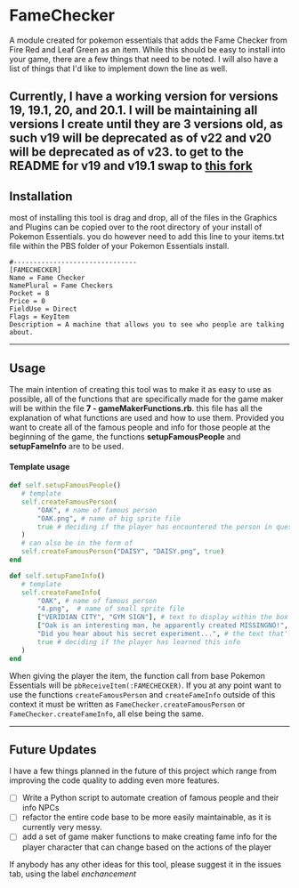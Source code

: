 # FameChecker
 A module created for pokemon essentials that adds the Fame Checker from Fire Red and Leaf Green as an item. While this should be easy to install into your game, there are a few things that need to be noted. I will also have a list of things that I'd like to implement down the line as well. 

Currently, I have a working version for versions 19, 19.1, 20, and 20.1. I will be maintaining all versions I create until they are 3 versions old, as such v19 will be deprecated as of v22 and v20 will be deprecated as of v23. to get to the README for v19 and v19.1 swap to [this fork](https://github.com/domx9200/FameChecker/tree/Essentials-v19)
---
## Installation
 most of installing this tool is drag and drop, all of the files in the Graphics and Plugins can be copied over to the root directory of your install of Pokemon Essentials. you do however need to add this line to your items.txt file within the PBS folder of your Pokemon Essentials install. 
```
#-------------------------------
[FAMECHECKER]
Name = Fame Checker
NamePlural = Fame Checkers
Pocket = 8
Price = 0
FieldUse = Direct
Flags = KeyItem
Description = A machine that allows you to see who people are talking about.
```

---
## Usage
 The main intention of creating this tool was to make it as easy to use as possible, all of the functions that are specifically made for the game maker will be within the file **7 - gameMakerFunctions.rb**. this file has all the explanation of what functions are used and how to use them. Provided you want to create all of the famous people and info for those people at the beginning of the game, the functions **setupFamousPeople** and **setupFameInfo** are to be used.

 #### Template usage
 ```ruby
def self.setupFamousPeople()
    # template
    self.createFamousPerson(
        "OAK", # name of famous person
        "OAK.png", # name of big sprite file
        true # deciding if the player has encountered the person in question
    )
    # can also be in the form of
    self.createFamousPerson("DAISY", "DAISY.png", true)
end

def self.setupFameInfo()
    # template
    self.createFameInfo(
        "OAK", # name of famous person
        "4.png",  # name of small sprite file
        ["VERIDIAN CITY", "GYM SIGN"], # text to display within the box in the middle of the screen
        ["Oak is an interesting man, he apparently created MISSINGNO!", "I get it, you're skeptical, but it's true, he really did!"], # text that displays when you press USE
        "Did you hear about his secret experiment...", # the text that'll be displayed when hovering over
        true # deciding if the player has learned this info
    )
end
 ```

When giving the player the item, the function call from base Pokemon Essentials will be ``pbReceiveItem(:FAMECHECKER)``. If you at any point want to use the functions ``createFamousPerson`` and ``createFameInfo`` outside of this context it must be written as ``FameChecker.createFamousPerson`` or  ``FameChecker.createFameInfo``, all else being the same.

---
## Future Updates
I have a few things planned in the future of this project which range from improving the code quality to adding even more features.

* [ ] Write a Python script to automate creation of famous people and their info NPCs
* [ ] refactor the entire code base to be more easily maintainable, as it is currently very messy.
* [ ] add a set of game maker functions to make creating fame info for the player character that can change based on the actions of the player

If anybody has any other ideas for this tool, please suggest it in the issues tab, using the label *enchancement*
